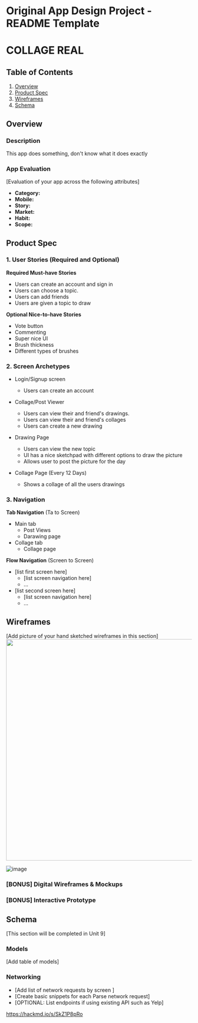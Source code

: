 Original App Design Project - README Template
===

# COLLAGE REAL

## Table of Contents
1. [Overview](#Overview)
1. [Product Spec](#Product-Spec)
1. [Wireframes](#Wireframes)
2. [Schema](#Schema)

## Overview
### Description
This app does something, don't know what it does exactly

### App Evaluation
[Evaluation of your app across the following attributes]
- **Category:**
- **Mobile:**
- **Story:**
- **Market:**
- **Habit:**
- **Scope:**

## Product Spec

### 1. User Stories (Required and Optional)

**Required Must-have Stories**

* Users can create an account and sign in
* Users can choose a topic.
* Users can add friends
* Users are given a topic to draw

**Optional Nice-to-have Stories**

* Vote button
* Commenting
* Super nice UI
* Brush thickness
* Different types of brushes

### 2. Screen Archetypes

* Login/Signup screen
   * Users can create an account

* Collage/Post Viewer
   * Users can view their and friend's drawings.
   * Users can view their and friend's collages
   * Users can create a new drawing

* Drawing Page
    * Users can view the new topic
    * UI has a nice sketchpad with different options to draw the picture
    * Allows user to post the picture for the day
* Collage Page (Every 12 Days)
    * Shows a collage of all the users drawings 
### 3. Navigation

**Tab Navigation** (Ta to Screen)

* Main tab
    * Post Views
    * Darawing page
* Collage tab
    * Collage page

**Flow Navigation** (Screen to Screen)

* [list first screen here]
   * [list screen navigation here]
   * ...
* [list second screen here]
   * [list screen navigation here]
   * ...

## Wireframes
[Add picture of your hand sketched wireframes in this section]
<img src="YOUR_WIREFRAME_IMAGE_URL" width=600>

![image](https://user-images.githubusercontent.com/89480509/222808615-d13587b0-a68a-45ab-b1c4-503238fcb09d.png)


### [BONUS] Digital Wireframes & Mockups

### [BONUS] Interactive Prototype

## Schema 
[This section will be completed in Unit 9]
### Models
[Add table of models]
### Networking
- [Add list of network requests by screen ]
- [Create basic snippets for each Parse network request]
- [OPTIONAL: List endpoints if using existing API such as Yelp]


https://hackmd.io/s/SkZ1P8pRo
